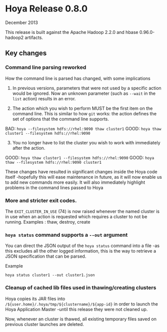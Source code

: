 <!---
  Licensed under the Apache License, Version 2.0 (the "License");
  you may not use this file except in compliance with the License.
  You may obtain a copy of the License at
  
   http://www.apache.org/licenses/LICENSE-2.0
  
  Unless required by applicable law or agreed to in writing, software
  distributed under the License is distributed on an "AS IS" BASIS,
  WITHOUT WARRANTIES OR CONDITIONS OF ANY KIND, either express or implied.
  See the License for the specific language governing permissions and
  limitations under the License. See accompanying LICENSE file.
-->
  
# Hoya Release 0.8.0

December 2013

This release is built against the Apache Hadoop 2.2.0 and hbase 0.96.0-hadoop2
artifacts. 


## Key changes


### Command line parsing reworked

How the command line is parsed has changed, with some implications

1. In previous versions, parameters that were not used by a specific action would
be ignored. Now an unknown parameter (such as `--wait` in the `list` action) results
in an error.

2. The action which you wish to perform MUST be the first item on the command line.
This is similar to how `git` works: the action defines the set of options that
the command line supports. 

  BAD:  `hoya --filesystem hdfs://rhel:9090 thaw cluster1`
  GOOD: `hoya thaw cluster1 --filesystem hdfs://rhel:9090`
        
3. You no longer have to list the cluster you wish to work with immediately
after the action.

  GOOD: `hoya thaw cluster1 --filesystem hdfs://rhel:9090`
  GOOD: `hoya thaw --filesystem hdfs://rhel:9090 cluster1`

These changes have resulted in significant changes inside the Hoya code itself
-hopefully this will ease maintenance in future, as it will now enable us
to add new commands more easily. It will also immediately highlight problems
in the command lines passed to Hoya

### More and stricter exit codes.

The `EXIT_CLUSTER_IN_USE` (74) is now raised whenever the named cluster
is in use when an action is requested which requires a cluster to not be running.
Examples : thaw, destroy, create

### `hoya status` command supports a `--out` argument

You can direct the JSON output of the `hoya status` command into a file -as
this excludes all the other logged information, this is the way to retrieve
a JSON specification that can be parsed.

Example

    hoya status cluster1 --out cluster1.json
    
### Cleanup of cached lib files used in thawing/creating clusters

Hoya copies its JAR files into `/${user.home}/.hoya/tmp/${clustername}/${app-id}`
in order to launch the Hoya Application Master -until this release they were
not cleaned up.

Now, whenever an cluster is thawed, all existing temporary files saved on
previous cluster launches are deleted.